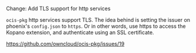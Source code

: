 Change: Add TLS support for http services

`ocis-pkg` http services support TLS. The idea behind is setting the issuer on
phoenix's `config.json` to `https`. Or in other words, use https to access the
Kopano extension, and authenticate using an SSL certificate.

https://github.com/owncloud/ocis-pkg/issues/19
